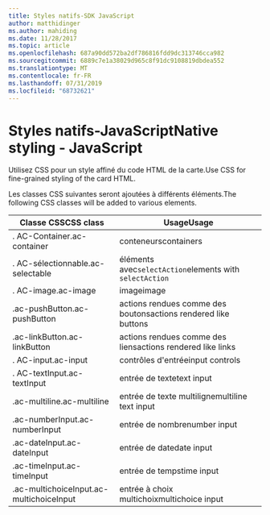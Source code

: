 ```yaml
---
title: Styles natifs-SDK JavaScript
author: matthidinger
ms.author: mahiding
ms.date: 11/28/2017
ms.topic: article
ms.openlocfilehash: 687a90dd572ba2df786816fdd9dc313746cca982
ms.sourcegitcommit: 6889c7e1a38029d965c8f91dc9108819dbdea552
ms.translationtype: MT
ms.contentlocale: fr-FR
ms.lasthandoff: 07/31/2019
ms.locfileid: "68732621"
---
```

# <a name="native-styling---javascript"></a><span data-ttu-id="6096d-102">Styles natifs-JavaScript</span><span class="sxs-lookup"><span data-stu-id="6096d-102">Native styling - JavaScript</span></span>

<span data-ttu-id="6096d-103">Utilisez CSS pour un style affiné du code HTML de la carte.</span><span class="sxs-lookup"><span data-stu-id="6096d-103">Use CSS for fine-grained styling of the card HTML.</span></span>

<span data-ttu-id="6096d-104">Les classes CSS suivantes seront ajoutées à différents éléments.</span><span class="sxs-lookup"><span data-stu-id="6096d-104">The following CSS classes will be added to various elements.</span></span>

| <span data-ttu-id="6096d-105">Classe CSS</span><span class="sxs-lookup"><span data-stu-id="6096d-105">CSS class</span></span> | <span data-ttu-id="6096d-106">Usage</span><span class="sxs-lookup"><span data-stu-id="6096d-106">Usage</span></span> |
|---|---|
| <span data-ttu-id="6096d-107">. AC-Container</span><span class="sxs-lookup"><span data-stu-id="6096d-107">.ac-container</span></span> | <span data-ttu-id="6096d-108">conteneurs</span><span class="sxs-lookup"><span data-stu-id="6096d-108">containers</span></span> |
| <span data-ttu-id="6096d-109">. AC-sélectionnable</span><span class="sxs-lookup"><span data-stu-id="6096d-109">.ac-selectable</span></span>  | <span data-ttu-id="6096d-110">éléments avec`selectAction`</span><span class="sxs-lookup"><span data-stu-id="6096d-110">elements with `selectAction`</span></span> |
| <span data-ttu-id="6096d-111">. AC-image</span><span class="sxs-lookup"><span data-stu-id="6096d-111">.ac-image</span></span> | <span data-ttu-id="6096d-112">image</span><span class="sxs-lookup"><span data-stu-id="6096d-112">image</span></span> |
| <span data-ttu-id="6096d-113">.ac-pushButton</span><span class="sxs-lookup"><span data-stu-id="6096d-113">.ac-pushButton</span></span> | <span data-ttu-id="6096d-114">actions rendues comme des boutons</span><span class="sxs-lookup"><span data-stu-id="6096d-114">actions rendered like buttons</span></span> |
| <span data-ttu-id="6096d-115">.ac-linkButton</span><span class="sxs-lookup"><span data-stu-id="6096d-115">.ac-linkButton</span></span>  | <span data-ttu-id="6096d-116">actions rendues comme des liens</span><span class="sxs-lookup"><span data-stu-id="6096d-116">actions rendered like links</span></span> |
| <span data-ttu-id="6096d-117">. AC-input</span><span class="sxs-lookup"><span data-stu-id="6096d-117">.ac-input</span></span> | <span data-ttu-id="6096d-118">contrôles d'entrée</span><span class="sxs-lookup"><span data-stu-id="6096d-118">input controls</span></span>|
| <span data-ttu-id="6096d-119">. AC-textInput</span><span class="sxs-lookup"><span data-stu-id="6096d-119">.ac-textInput</span></span>| <span data-ttu-id="6096d-120">entrée de texte</span><span class="sxs-lookup"><span data-stu-id="6096d-120">text input</span></span> |
| <span data-ttu-id="6096d-121">.ac-multiline</span><span class="sxs-lookup"><span data-stu-id="6096d-121">.ac-multiline</span></span> | <span data-ttu-id="6096d-122">entrée de texte multiligne</span><span class="sxs-lookup"><span data-stu-id="6096d-122">multiline text input</span></span> |
| <span data-ttu-id="6096d-123">.ac-numberInput</span><span class="sxs-lookup"><span data-stu-id="6096d-123">.ac-numberInput</span></span> | <span data-ttu-id="6096d-124">entrée de nombre</span><span class="sxs-lookup"><span data-stu-id="6096d-124">number input</span></span>|
| <span data-ttu-id="6096d-125">.ac-dateInput</span><span class="sxs-lookup"><span data-stu-id="6096d-125">.ac-dateInput</span></span> | <span data-ttu-id="6096d-126">entrée de date</span><span class="sxs-lookup"><span data-stu-id="6096d-126">date input</span></span>|
| <span data-ttu-id="6096d-127">.ac-timeInput</span><span class="sxs-lookup"><span data-stu-id="6096d-127">.ac-timeInput</span></span> | <span data-ttu-id="6096d-128">entrée de temps</span><span class="sxs-lookup"><span data-stu-id="6096d-128">time input</span></span> |
| <span data-ttu-id="6096d-129">.ac-multichoiceInput</span><span class="sxs-lookup"><span data-stu-id="6096d-129">.ac-multichoiceInput</span></span> | <span data-ttu-id="6096d-130">entrée à choix multichoix</span><span class="sxs-lookup"><span data-stu-id="6096d-130">multichoice input</span></span>|